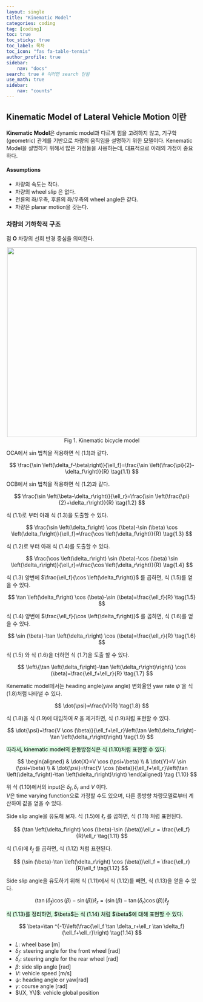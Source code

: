 ```yaml
---
layout: single
title: "Kinematic Model"
categories: coding
tag: [coding]
toc: true
toc_sticky: true
toc_label: 목차
toc_icon: "fas fa-table-tennis"
author_profile: true
sidebar: 
    nav: "docs"
search: true # 이러면 search 안됨
use_math: true
sidebar:
    nav: "counts"
---
```


## Kinematic Model of Lateral Vehicle Motion 이란
**Kinematic Model**은 dynamic model과 다르게 힘을 고려하지 않고, 기구학(geometric) 관계를 기반으로 차량의 움직임을 설명하기 위한 모델이다. 
Kenematic Model을 설명하기 위해서 많은 가정들을 사용하는데, 대표적으로 아래의 가정이 중요하다.

<div class="notice--success">
<h4>Assumptions</h4>
<ul>
  <li> 차량의 속도는 작다. </li>
  <li> 차량의 wheel slip 은 없다. </li>
  <li> 전륜의 좌/우측, 후륜의 좌/우측의 wheel angle은 같다. </li>
  <li> 차량은 planar motion을 갖는다.</li>
</ul>
</div>

### 차량의 기하학적 구조
점 $\mathbf{O}$ 차량의 선회 반경 중심을 의미한다.

<center>
<img src="https://www.dropbox.com/scl/fi/0p6cxp5g74aub2ofc972g/Kinematic.png?rlkey=kmftofgsnuan40p4xxqedlgip&st=mlcywim4&dl=1" width = "500" height = "500">    
</center>
<center>
Fig 1. Kinematic bicycle model    
</center> 


OCA에서 sin 법칙을 적용하면 식 (1.1)과 같다.


$$
\frac{\sin \left(\delta_f-\beta\right)}{\ell_f}=\frac{\sin \left(\frac{\pi}{2}-\delta_f\right)}{R} \tag{1.1}
$$

OCB에서 sin 법칙을 적용하면 식 (1.2)과 같다.

$$
\frac{\sin \left(\beta-\delta_r\right)}{\ell_r}=\frac{\sin \left(\frac{\pi}{2}+\delta_r\right)}{R} \tag{1.2}
$$


식 (1.1)로 부터 아래 식 (1.3)을 도출할 수 있다.

$$
\frac{\sin \left(\delta_f\right) \cos (\beta)-\sin (\beta) \cos \left(\delta_f\right)}{\ell_f}=\frac{\cos \left(\delta_f\right)}{R} \tag{1.3}
$$


식 (1.2)로 부터 아래 식 (1.4)를 도출할 수 있다.

$$
\frac{\cos \left(\delta_r\right) \sin (\beta)-\cos (\beta) \sin \left(\delta_r\right)}{\ell_r}=\frac{\cos \left(\delta_r\right)}{R} \tag{1.4}
$$


식 (1.3) 양변에  $\frac{\ell_f}{\cos \left(\delta_f\right)}$ 를 곱하면, 식 (1.5)를 얻을 수 있다.

$$
\tan \left(\delta_f\right) \cos (\beta)-\sin (\beta)=\frac{\ell_f}{R} \tag{1.5}
$$


식 (1.4) 양변에  $\frac{\ell_f}{\cos \left(\delta_f\right)}$ 를 곱하면, 식 (1.6)를 얻을 수 있다.

$$
\sin (\beta)-\tan \left(\delta_r\right) \cos (\beta)=\frac{\ell_r}{R} \tag{1.6}
$$


식 (1.5) 와 식 (1.6)을 더하면 식 (1.7)을 도출 할 수 있다.

$$
\left\{\tan \left(\delta_f\right)-\tan \left(\delta_r\right)\right\} \cos (\beta)=\frac{\ell_f+\ell_r}{R} \tag{1.7}
$$

Kenematic model에서는 heading angle(yaw angle) 변화율인 yaw rate $\dot{\psi}$ 을 식 (1.8)처럼 나타낼 수 있다.

$$
\dot{\psi}=\frac{V}{R} \tag{1.8}
$$

식 (1.8)을 식 (1.9)에 대입하여 $R$ 을 제거하면, 식 (1.9)처럼 표현할 수 있다.

$$
\dot{\psi}=\frac{V \cos (\beta)}{\ell_f+\ell_r}\left(\tan \left(\delta_f\right)-\tan \left(\delta_r\right)\right) \tag{1.9}
$$


<mark style='background-color: #dcffe4'>
따라서, kinematic model의 운동방정식은 식 (1.10)처럼 표현할 수 있다.
</mark> 

$$
\begin{aligned}
& \dot{X}=V \cos (\psi+\beta) \\
& \dot{Y}=V \sin (\psi+\beta) \\
& \dot{\psi}=\frac{V \cos (\beta)}{\ell_f+\ell_r}\left(\tan \left(\delta_f\right)-\tan \left(\delta_r\right)\right)
\end{aligned} \tag {1.10}
$$

위 식 (1.10)에서의 input은 $\delta_f, \delta_r$ and $V$ 이다.   
$V$은 time varying function으로 가정할 수도 있으며, 다른 종방향 차량모델로부터 계산하여 값을 얻을 수 있다.

Side slip angle을 유도해 보자. 식 (1.5)에 $\ell_r$ 를 곱하면, 식 (1.11) 처럼 표현된다.

$$
(\tan \left(\delta_f\right) \cos (\beta)-\sin (\beta))\ell_r = \frac{\ell_f}{R}\ell_r \tag{1.11}
$$

식 (1.6)에 $\ell_f$ 를 곱하면, 식 (1.12) 처럼 표현된다.

$$
(\sin (\beta)-\tan \left(\delta_r\right) \cos (\beta))\ell_f = \frac{\ell_r}{R}\ell_f \tag{1.12}
$$


Side slip angle을 유도하기 위해 식 (1.11)에서 식 (1.12)를 빼면, 식 (1.13)을 얻을 수 있다.

$$
(\tan \left(\delta_f\right) \cos (\beta)-\sin (\beta))\ell_r = (\sin (\beta)-\tan \left(\delta_r\right) \cos (\beta))\ell_f \tag{1.13}
$$

<mark style='background-color: #dcffe4'>
식 (1.13)를 정리하면, $\beta$는 식 (1.14) 처럼 $\beta$에 대해 표현할 수 있다.
</mark> 

$$
\beta=\tan ^{-1}\left(\frac{\ell_f \tan \delta_r+\ell_r \tan \delta_f}{\ell_f+\ell_r}\right) \tag{1.14}
$$

- $L$: wheel base [m]
- $\delta_f$: steering angle for the front wheel [rad]
- $\delta_r$: steering angle for the rear wheel [rad]
- $\beta$: side slip angle [rad]
- $V$: vehicle speed [m/s]
- $\psi$: heading angle or yaw[rad]
- $\gamma$: course angle [rad]
- $\(X, Y\)$: vehicle global position

<!-- ### 자전거 모델 운동 방정식
자전거 모델은 시간에 따라 차량의 위치와 방향이 어떻게 변화하는지를 설명합니다. 차량의 상태는 위치 $(x, y)$, 헤딩 $\theta$, 속도 $v$로 설명됩니다. 제어 입력은 조향각 $\delta$와 차량의 속도 $v$입니다.

운동학 방정식은 다음과 같습니다:

$$
\dot{x} = v \cos(\theta)
$$

$$
\dot{y} = v \sin(\theta)
$$

$$
\dot{\theta} = \frac{v}{L} \tan(\delta)
$$

여기서:
- $\dot{x}$, $\dot{y}$, $\dot{\theta}$는 각각 $x$, $y$, $\theta$의 시간 변화율을 나타냅니다.

#### 예시: 회전 반경

주어진 조향각 $\delta$에 대해 회전 반경 $R$은 다음과 같이 계산할 수 있습니다:

$$
R = \frac{L}{\tan(\delta)}
$$

이 식은 회전 반경이 조향각 $\delta$에 반비례함을 보여줍니다.

### 자전거 모델의 가정
- 차량은 평면에서 이동합니다.
- 작은 조향각을 가정하여 측방향 미끄러짐이 없다고 봅니다.
- 속도와 조향각은 연속적으로 변화합니다.

## 2. 차동 구동 모델

차동 구동 모델은 좌우에 각각 독립적으로 구동되는 두 바퀴를 가진 로봇에 자주 사용됩니다. 각 바퀴는 다른 속도로 회전할 수 있어 로봇이 직진하거나 회전할 수 있습니다.

### 차량의 기하학적 구조

차동 구동 모델의 파라미터는 다음과 같습니다:

- $r$: 각 바퀴의 반지름
- $l$: 두 바퀴 사이의 거리
- $\omega_L$ 및 $\omega_R$: 좌우 바퀴의 각속도

### 차동 구동 운동 방정식

로봇의 위치 $(x, y)$와 방향 $\theta$는 다음과 같은 방정식으로 설명됩니다:

$$
v = \frac{r}{2}(\omega_R + \omega_L)
$$

$$
\omega = \frac{r}{l}(\omega_R - \omega_L)
$$

여기서:
- $v$는 로봇의 선속도입니다.
- $\omega$는 각속도(방향 $\theta$의 변화율)입니다.

차동 구동 로봇의 운동 방정식은 다음과 같습니다:

$$
\dot{x} = v \cos(\theta)
$$

$$
\dot{y} = v \sin(\theta)
$$

$$
\dot{\theta} = \omega
$$

### 순방향 및 역방향 운동학

차동 구동 시스템에서 **순방향 운동학**은 바퀴 속도를 기반으로 로봇의 속도 및 방향 변화를 계산하는 것을 의미합니다:

$$
v_x = r \frac{\omega_R + \omega_L}{2}
$$

$$
v_y = 0
$$

$$
\omega = r \frac{\omega_R - \omega_L}{l}
$$

반면 **역방향 운동학**은 원하는 로봇 속도 $v$와 각속도 $\omega$로부터 바퀴 속도 $\omega_R$와 $\omega_L$을 계산하는 과정입니다:

$$
\omega_R = \frac{v}{r} + \frac{l\omega}{2r}
$$

$$
\omega_L = \frac{v}{r} - \frac{l\omega}{2r}
$$

## 3. 운동학적 제약

자전거 모델과 차동 구동 모델 모두 운동학적 제약을 가집니다. 이러한 제약은 차량이나 로봇이 물리적 구조로 인해 임의의 방향으로 움직일 수 없다는 것을 반영합니다.

- **비홀로노믹 제약**: 차량은 옆으로 움직일 수 없으므로 측면 속도는 항상 0이어야 합니다. 이 제약은 수학적으로 다음과 같이 표현됩니다:

$$
\dot{y} \cos(\theta) - \dot{x} \sin(\theta) = 0
$$

이 제약은 제어 및 경로 계획 작업을 단순화하지만, 차량이 원하는 궤적을 따라가도록 하기 위해서는 정교한 제어 알고리즘이 필요합니다.

## 결론

자전거 모델과 차동 구동 모델과 같은 운동학 모델은 차량과 로봇이 평면에서 어떻게 움직이는지에 대한 중요한 통찰력을 제공합니다. 이러한 모델은 관성이나 마찰과 같은 동적 효과를 무시하지만, 실질적인 경로 계획과 제어에서 단순성과 효과로 인해 널리 사용됩니다.

더욱 정확한 모델링을 위해, 이러한 모델은 차량에 작용하는 힘과 모멘트를 포함한 동적 모델로 확장될 수 있습니다. -->
